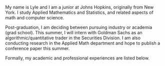 My name is Lyle and I am a junior at Johns Hopkins, originally from New York. I study Applied Mathematics and Statistics, and related aspects of math and computer science.

Post-graduation, I am deciding between pursuing industry or academia (grad school). This summer, I will intern with Goldman Sachs as an algorithmic/quantitative trader in the Securities Division. I am also conducting research in the Applied Math department and hope to publish a conference paper this summer.

Formally, my academic and professional experiences are listed below.
